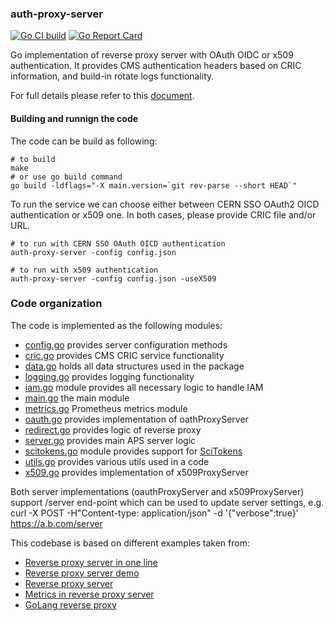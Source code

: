 ### auth-proxy-server

[![Go CI build](https://github.com/vkuznet/auth-proxy-server/actions/workflows/go-ci.yml/badge.svg)](https://github.com/vkuznet/auth-proxy-server/actions/workflows/go-ci.yml)
[![Go Report Card](https://goreportcard.com/badge/github.com/vkuznet/auth-proxy-server)](https://goreportcard.com/report/github.com/vkuznet/auth-proxy-server)

Go implementation of reverse proxy server with OAuth OIDC or x509 authentication.
It provides CMS authentication headers based on CRIC information, and
build-in rotate logs functionality.

For full details please refer to this [document](docs/aps.md).


#### Building and runnign the code

The code can be build as following:
```
# to build
make
# or use go build command
go build -ldflags="-X main.version=`git rev-parse --short HEAD`"
```

To run the service we can choose either between CERN SSO OAuth2 OICD
authentication or x509 one. In both cases, please provide CRIC file and/or URL.
```
# to run with CERN SSO OAuth OICD authentication
auth-proxy-server -config config.json

# to run with x509 authentication
auth-proxy-server -config config.json -useX509
```

### Code organization
The code is implemented as the following modules:
- [config.go](config.go) provides server configuration methods
- [cric.go](cric/cric.go) provides CMS CRIC service functionality
- [data.go](data.go) holds all data structures used in the package
- [logging.go](logging/logging.go) provides logging functionality
- [iam.go](iam.go) module provides all necessary logic to handle IAM
- [main.go](main.go) the main module
- [metrics.go](metrics.go) Prometheus metrics module
- [oauth.go](oauth.go) provides implementation of oathProxyServer
- [redirect.go](redirect.go) provides logic of reverse proxy
- [server.go](server.go) provides main APS server logic
- [scitokens.go](scitokens.go) module provides support for [SciTokens](https://scitokens.org/)
- [utils.go](utils.go) provides various utils used in a code
- [x509.go](x509.go) provides implementation of x509ProxyServer

Both server implementations (oauthProxyServer and x509ProxyServer) support
/server end-point which can be used to update server settings, e.g.
curl -X POST -H"Content-type: application/json" -d '{"verbose":true}' https://a.b.com/server

This codebase is based on different examples taken from:
- [Reverse proxy server in one line](https://hackernoon.com/writing-a-reverse-proxy-in-just-one-line-with-go-c1edfa78c84b)
- [Reverse proxy server demo](https://github.com/bechurch/reverse-proxy-demo/blob/master/main.go)
- [Reverse proxy server](https://imti.co/golang-reverse-proxy/)
- [Metrics in reverse proxy server](https://itnext.io/capturing-metrics-with-gos-reverse-proxy-5c36cb20cb20)
- [GoLang reverse proxy](https://www.integralist.co.uk/posts/golang-reverse-proxy/)
